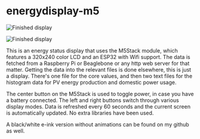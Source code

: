 # energydisplay-m5

![Finished display](https://i.imgur.com/7l4xqym.png)

![Finished display](https://i.imgur.com/N01PsK1.gifv)

This is an energy status display that uses the M5Stack module, which features a 320x240 color LCD and an ESP32 with Wifi support.
The data is fetched from a Raspberry Pi or Beaglebone or any http web server for that matter. Getting the data into the relevant files is done elsewhere, this is just a display. There's one file for the core values, and then two text files for the histogram data for PV energy production and domestic power usage.

The center button on the M5Stack is used to toggle power, in case you have a battery connected. The left and right buttons switch through various display modes. Data is refreshed every 60 seconds and the current screen is automatically updated. No extra libraries have been used.

A black/white e-ink version without animations can be found on my github as well.

